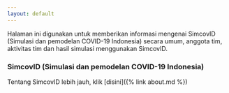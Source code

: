 ```yaml
---
layout: default
---
```


Halaman ini digunakan untuk memberikan informasi mengenai SimcovID (Simulasi dan pemodelan COVID-19 Indonesia) secara umum, anggota tim, aktivitas tim dan hasil simulasi menggunakan SimcovID.

### SimcovID (Simulasi dan pemodelan COVID-19 Indonesia)

Tentang SimcovID lebih jauh, klik [disini]({% link about.md %})

